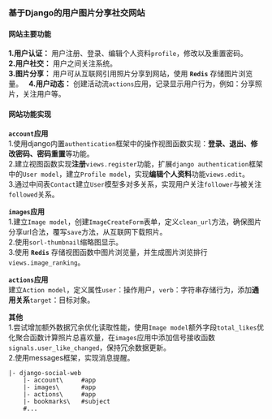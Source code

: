 ### 基于Django的用户图片分享社交网站  
  
#### 网站主要功能  
  
**1.用户认证：** 用户注册、登录、编辑个人资料`profile`，修改以及重置密码。  
**2.用户社交：** 用户之间关注系统。  
**3.图片分享：** 用户可从互联网引用照片分享到网站，使用 **`Redis`** 存储图片浏览量。  
**4.用户动态：** 创建活动流`actions`应用，记录显示用户行为，例如：分享照片，关注用户等。  
  
#### 网站功能实现  
  
**`account`应用**  
1.使用django内置`authentication`框架中的操作视图函数实现：**登录、退出、修改密码、密码重置**等功能。  
2.建立视图函数实现**注册**`views.register`功能，扩展`django authentication`框架中的`User model`，建立`Profile model`，实现**编辑个人资料**功能`views.edit`。  
3.通过中间表`Contact`建立`User`模型多对多关系，实现用户关注`follower`与被关注`followed`关系。  
  
**`images`应用**  
1.建立`Image model`，创建`ImageCreateForm`表单，定义`clean_url`方法，确保图片分享url合法，覆写`save`方法，从互联网下载照片。  
2.使用`sorl-thumbnail`缩略图显示。  
3.使用 **`Redis`** 存储视图函数中图片浏览量，并生成图片浏览排行`views.image_ranking`。  
  
**`actions`应用**   
建立`Action model`，定义属性`user`：操作用户，`verb`：字符串存储行为，添加**通用关系**`target`：目标对象。  

**其他**  
1.尝试增加额外数据冗余优化读取性能，使用`Image model`额外字段`total_likes`优化聚合函数计算照片总喜欢量，在`images`应用中添加信号接收函数`signals.user_like_changed`，保持冗余数据更新。  
2.使用messages框架，实现消息提醒。  
  
```
|- django-social-web
    |- account\     #app
    |- images\      #app
    |- actions\     #app
    |- bookmarks\   #subject
    #...
```
